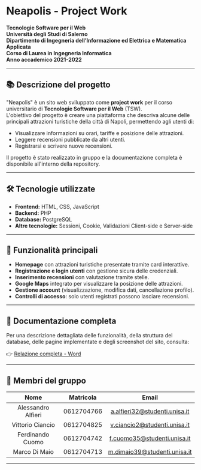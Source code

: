 # Neapolis - Project Work

**Tecnologie Software per il Web**  
**Università degli Studi di Salerno**  
**Dipartimento di Ingegneria dell’Informazione ed Elettrica e Matematica Applicata**  
**Corso di Laurea in Ingegneria Informatica**  
**Anno accademico 2021-2022**  

---

## 📚 Descrizione del progetto

"Neapolis" è un sito web sviluppato come **project work** per il corso universitario di **Tecnologie Software per il Web** (TSW).  
L'obiettivo del progetto è creare una piattaforma che descriva alcune delle principali attrazioni turistiche della città di Napoli, permettendo agli utenti di:
- Visualizzare informazioni su orari, tariffe e posizione delle attrazioni.
- Leggere recensioni pubblicate da altri utenti.
- Registrarsi e scrivere nuove recensioni.

Il progetto è stato realizzato in gruppo e la documentazione completa è disponibile all'interno della repository.

---

## 🛠️ Tecnologie utilizzate

- **Frontend:** HTML, CSS, JavaScript
- **Backend:** PHP
- **Database:** PostgreSQL
- **Altre tecnologie:** Sessioni, Cookie, Validazioni Client-side e Server-side

---

## 🌟 Funzionalità principali

- **Homepage** con attrazioni turistiche presentate tramite card interattive.
- **Registrazione e login utenti** con gestione sicura delle credenziali.
- **Inserimento recensioni** con valutazione tramite stelle.
- **Google Maps** integrato per visualizzare la posizione delle attrazioni.
- **Gestione account** (visualizzazione, modifica dati, cancellazione profilo).
- **Controlli di accesso**: solo utenti registrati possono lasciare recensioni.

---

## 📄 Documentazione completa

Per una descrizione dettagliata delle funzionalità, della struttura del database, delle pagine implementate e degli screenshot del sito, consulta:

👉 [Relazione completa - Word](docs/Relazione%20TSW%20-%20Gruppo%2004%20(A-H)%20anno%20accademico%202021-2022.pdf)


---

## 👥 Membri del gruppo

| Nome | Matricola | Email |
|:----:|:---------:|:-----:|
| Alessandro Alfieri | 0612704766 | a.alfieri32@studenti.unisa.it |
| Vittorio Ciancio | 0612704825 | v.ciancio2@studenti.unisa.it |
| Ferdinando Cuomo | 0612704742 | f.cuomo35@studenti.unisa.it |
| Marco Di Maio | 0612704713 | m.dimaio39@studenti.unisa.it |

---